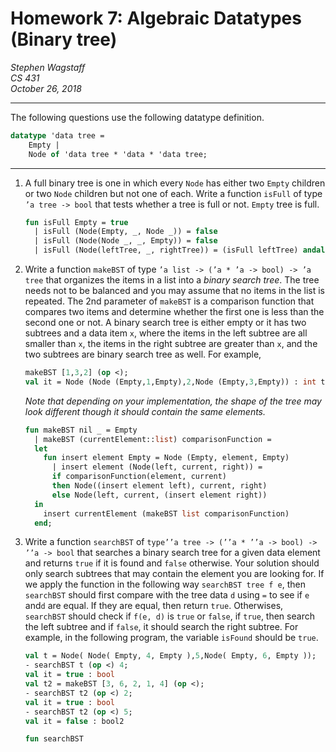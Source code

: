 Homework 7: Algebraic Datatypes (Binary tree)
============================================

*Stephen Wagstaff* \
*CS 431* \
*October 26, 2018*

---

The following questions use the following datatype definition.

```SML
datatype 'data tree =
    Empty |
    Node of 'data tree * 'data * 'data tree;
```

---

1. A full binary tree is one in which every `Node` has either two `Empty` children or two `Node` children but not one of each. Write a function `isFull` of type `’a tree -> bool` that tests whether a tree is full or not. `Empty` tree is full.

    ```SML
    fun isFull Empty = true
      | isFull (Node(Empty, _, Node _)) = false
      | isFull (Node(Node _, _, Empty)) = false
      | isFull (Node(leftTree, _, rightTree)) = (isFull leftTree) andalso (isFull rightTree);
    ```

2. Write a function `makeBST` of type `’a list -> (’a * ’a -> bool) -> ’a tree` that organizes the items in a list into a *binary search tree*.   The tree needs not to be balanced and you may assume that no items in the list is repeated. The 2nd parameter of `makeBST` is a comparison function that compares two items and determine whether the first one is less than the second one or not. A binary search tree is either empty or it has two  subtrees and a data item `x`, where the items in the left subtree are all smaller than  `x`, the items in the right subtree are greater than `x`, and the two subtrees are binary search tree as well.
  For example,

    ```SML
    makeBST [1,3,2] (op <);
    val it = Node (Node (Empty,1,Empty),2,Node (Empty,3,Empty)) : int tree
    ```

    *Note that depending on your implementation, the shape of the tree may look different though it should contain the same elements.*

    ```SML
    fun makeBST nil _ = Empty
      | makeBST (currentElement::list) comparisonFunction =
      let
        fun insert element Empty = Node (Empty, element, Empty)
          | insert element (Node(left, current, right)) = 
          if comparisonFunction(element, current)
          then Node((insert element left), current, right)
          else Node(left, current, (insert element right))
      in
        insert currentElement (makeBST list comparisonFunction)
      end;
    ```

3. Write a function `searchBST` of `type’’a tree -> (’’a * ’’a -> bool) -> ’’a -> bool` that searches a binary search tree for a given data element and returns `true` if it is found and `false` otherwise. Your solution should only search subtrees that may contain the element you are looking for. If we apply the function in the following way `searchBST tree f e`, then `searchBST` should first compare with the tree data `d` using `=` to see if `e` and`d` are equal. If they are equal, then return  `true`. Otherwises, `searchBST` should check if `f(e, d)` is `true` or `false`, if `true`, then search the left subtree and if `false`, it should search the right subtree.
   For  example, in  the  following  program,  the  variable `isFound` should be `true`.

   ```SML
   val t = Node( Node( Empty, 4, Empty ),5,Node( Empty, 6, Empty ));
   - searchBST t (op <) 4;
   val it = true : bool
   val t2 = makeBST [3, 6, 2, 1, 4] (op <);
   - searchBST t2 (op <) 2;
   val it = true : bool
   - searchBST t2 (op <) 5;
   val it = false : bool2
   ```

   ```SML
   fun searchBST
   ```